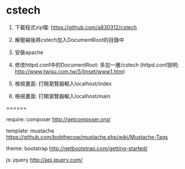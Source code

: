 cstech
======
1. 下載程式zip檔: https://github.com/a830312/cstech

2. 解壓縮後將cstech加入DocumentRoot的目錄中 

3. 安裝apache

4. 修改httpd.conf中的DocumentRoot: 多加一層/cstech
(httpd.conf說明: http://www.twisu.com.tw/5/linset/www1.htm)

5. 檢視畫面: 打開瀏覽器輸入localhost/index

6. 檢視畫面: 打開瀏覽器輸入localhost/main

======

require:
composer
http://getcomposer.org/

template:
mustache
https://github.com/bobthecow/mustache.php/wiki/Mustache-Tags

theme:
bootstrap
http://getbootstrap.com/getting-started/

js:
jquery
http://api.jquery.com/
